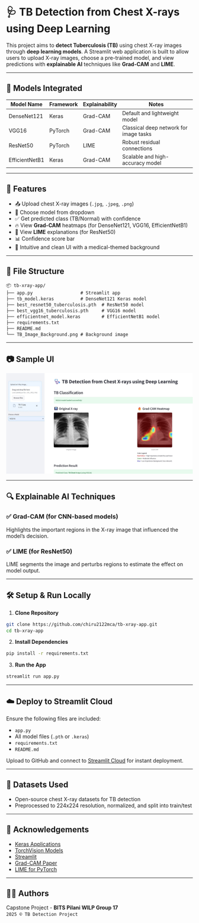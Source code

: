 
# 🩺 TB Detection from Chest X-rays using Deep Learning

This project aims to **detect Tuberculosis (TB)** using chest X-ray images through **deep learning models**. A Streamlit web application is built to allow users to upload X-ray images, choose a pre-trained model, and view predictions with **explainable AI** techniques like **Grad-CAM** and **LIME**.

---

## 🧠 Models Integrated

| Model Name     | Framework | Explainability | Notes                                 |
|----------------|-----------|----------------|----------------------------------------|
| DenseNet121    | Keras     | Grad-CAM       | Default and lightweight model          |
| VGG16          | PyTorch   | Grad-CAM       | Classical deep network for image tasks |
| ResNet50       | PyTorch   | LIME           | Robust residual connections            |
| EfficientNetB1 | Keras     | Grad-CAM       | Scalable and high-accuracy model       |

---

## 🚀 Features

- 📤 Upload chest X-ray images (`.jpg`, `.jpeg`, `.png`)
- 🧠 Choose model from dropdown
- ✅ Get predicted class (TB/Normal) with confidence
- 🔥 View **Grad-CAM** heatmaps (for DenseNet121, VGG16, EfficientNetB1)
- 🧾 View **LIME** explanations (for ResNet50)
- 📊 Confidence score bar
- 🎨 Intuitive and clean UI with a medical-themed background

---

## 📂 File Structure

```
📦 tb-xray-app/
├── app.py                  # Streamlit app
├── tb_model.keras          # DenseNet121 Keras model
├── best_resnet50_tuberculosis.pth  # ResNet50 model
├── best_vgg16_tuberculosis.pth     # VGG16 model
├── efficientnet_model.keras        # EfficientNetB1 model
├── requirements.txt
├── README.md
└── TB_Image_Background.png # Background image
```

---

## 📷 Sample UI

<img src="ui-example.jpg" width="700"/>

---

## 🔍 Explainable AI Techniques

### ✅ Grad-CAM (for CNN-based models)
Highlights the important regions in the X-ray image that influenced the model’s decision.

### ✅ LIME (for ResNet50)
LIME segments the image and perturbs regions to estimate the effect on model output.

---

## 🛠️ Setup & Run Locally

1. **Clone Repository**
```bash
git clone https://github.com/chiru2122mca/tb-xray-app.git
cd tb-xray-app
```

2. **Install Dependencies**
```bash
pip install -r requirements.txt
```

3. **Run the App**
```bash
streamlit run app.py
```

---

## ☁️ Deploy to Streamlit Cloud

Ensure the following files are included:
- `app.py`
- All model files (`.pth` or `.keras`)
- `requirements.txt`
- `README.md`

Upload to GitHub and connect to [Streamlit Cloud](https://streamlit.io/cloud) for instant deployment.

---

## 🧪 Datasets Used

- Open-source chest X-ray datasets for TB detection
- Preprocessed to 224x224 resolution, normalized, and split into train/test

---

## 🙌 Acknowledgements

- [Keras Applications](https://keras.io/api/applications/)
- [TorchVision Models](https://pytorch.org/vision/stable/models.html)
- [Streamlit](https://streamlit.io/)
- [Grad-CAM Paper](https://arxiv.org/abs/1610.02391)
- [LIME for PyTorch](https://github.com/marcotcr/lime)

---

## 👨‍🔬 Authors

Capstone Project - **BITS Pilani WILP Group 17**  
`2025 © TB Detection Project`
